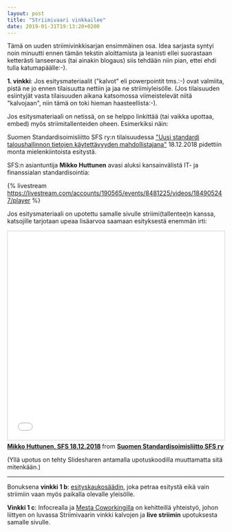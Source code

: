 ```yaml
---
layout: post
title: "Striimivaari vinkkailee"
date: 2019-01-31T19:13:20+0200
---
```


Tämä on uuden striimivinkkisarjan ensimmäinen osa. Idea sarjasta syntyi noin minuutti ennen tämän tekstin aloittamista ja leanisti ellei suorastaan ketterästi lanseeraus (tai ainakin blogaus) siis tehdään niin pian, ettei ehdi tulla katumapäälle:-).<!--more-->

**1. vinkki**: Jos esitysmateriaalit ("kalvot" eli powerpointit tms.:-) ovat valmiita, pistä ne jo ennen tilaisuutta nettiin ja jaa ne striimiyleisölle. (Jos tilaisuuden esiintyjät vasta tilaisuuden aikana katsomossa viimeistelevät niitä "kalvojaan", niin tämä on toki hieman haasteellista:-).

Jos esitysmateriaali on netissä, on se helppo linkittää (tai vaikka upottaa, embed) myös striimitallenteiden oheen. Esimerkiksi näin:

Suomen Standardisoimisliitto SFS ry:n tilaisuudessa ["Uusi standardi taloushallinnon tietojen käytettävyyden mahdollistajana"](https://www.sfs.fi/ajankohtaista/tapahtumakalenteri/uusi_standardi_taloushallinnon_tietojen_kaytettavyyden_mahdollistajana.125.html) 18.12.2018 pidettiin monta mielenkiintoista esitystä.

SFS:n asiantuntija **Mikko Huttunen** avasi aluksi kansainvälistä IT- ja finanssialan standardisointia: 

{% livestream https://livestream.com/accounts/190565/events/8481225/videos/184905247/player %}

Jos esitysmateriaali on upotettu samalle sivulle striimi(tallentee)n kanssa, katsojille tarjotaan upeaa lisäarvoa saamaan esityksestä enemmän irti:

<iframe src="//www.slideshare.net/slideshow/embed_code/key/ifNQeqPWDBGQ01" width="595" height="485" frameborder="0" marginwidth="0" marginheight="0" scrolling="no" style="border:1px solid #CCC; border-width:1px; margin-bottom:5px; max-width: 100%;" allowfullscreen> </iframe> <div style="margin-bottom:5px"> <strong> <a href="//www.slideshare.net/SuomenStandardisoimisliitto/mikko-huttunen-sfs-18122018" title="Mikko Huttunen, SFS 18.12.2018" target="_blank">Mikko Huttunen, SFS 18.12.2018</a> </strong> from <strong><a href="https://www.slideshare.net/SuomenStandardisoimisliitto" target="_blank">Suomen Standardisoimisliitto SFS ry</a></strong> </div>

(Yllä upotus on tehty Slidesharen antamalla upotuskoodilla muuttamatta sitä mitenkään.) 

* * * 

Bonuksena **vinkki 1 b**: [esityskaukosäädin](https://www.infocrea.fi/blogi/2018/04/screeniosoittelut-nakymaan/), joka petraa esitystä eikä vain striimiin vaan myös paikalla olevalle yleisölle.

**Vinkki 1 c**: Infocrealla ja [Mesta Coworkingilla]() on kehitteillä yhteistyö, johon liittyen on luvassa Striimivaarin vinkki kalvojen ja **live striimin** upotuksesta samalle sivulle. 